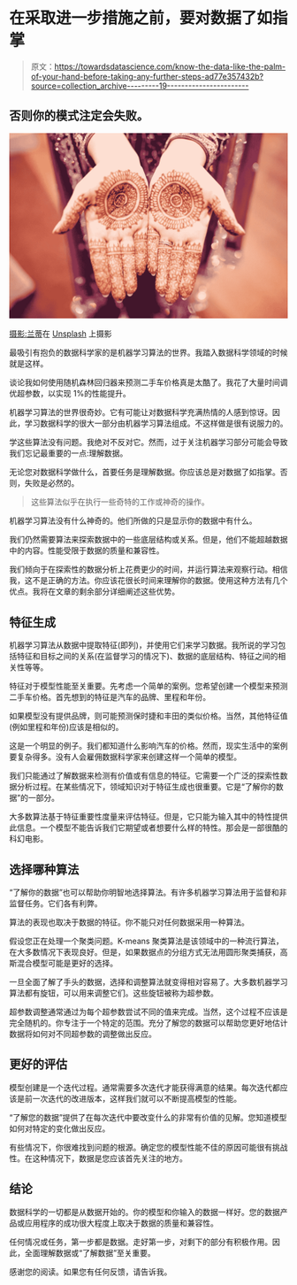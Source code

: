 # 在采取进一步措施之前，要对数据了如指掌

> 原文：<https://towardsdatascience.com/know-the-data-like-the-palm-of-your-hand-before-taking-any-further-steps-ad77e357432b?source=collection_archive---------19----------------------->

## 否则你的模式注定会失败。

![](img/1be465b02a4812f7947a34e460a5efe9.png)

[摄影:兰蒂](https://unsplash.com/@photos_by_lanty?utm_source=unsplash&utm_medium=referral&utm_content=creditCopyText)在 [Unsplash](https://unsplash.com/s/photos/human-palm?utm_source=unsplash&utm_medium=referral&utm_content=creditCopyText) 上摄影

最吸引有抱负的数据科学家的是机器学习算法的世界。我踏入数据科学领域的时候就是这样。

谈论我如何使用随机森林回归器来预测二手车价格真是太酷了。我花了大量时间调优超参数，以实现 1%的性能提升。

机器学习算法的世界很奇妙。它有可能让对数据科学充满热情的人感到惊讶。因此，学习数据科学的很大一部分由机器学习算法组成。不这样做是很有说服力的。

学这些算法没有问题。我绝对不反对它。然而，过于关注机器学习部分可能会导致我们忘记最重要的一点:理解数据。

无论您对数据科学做什么，首要任务是理解数据。你应该总是对数据了如指掌。否则，失败是必然的。

> 这些算法似乎在执行一些奇特的工作或神奇的操作。

机器学习算法没有什么神奇的。他们所做的只是显示你的数据中有什么。

我们仍然需要算法来探索数据中的一些底层结构或关系。但是，他们不能超越数据中的内容。性能受限于数据的质量和兼容性。

我们倾向于在探索性的数据分析上花费更少的时间，并运行算法来观察行动。相信我，这不是正确的方法。你应该花很长时间来理解你的数据。使用这种方法有几个优点。我将在文章的剩余部分详细阐述这些优势。

## 特征生成

机器学习算法从数据中提取特征(即列)，并使用它们来学习数据。我所说的学习包括特征和目标之间的关系(在监督学习的情况下)、数据的底层结构、特征之间的相关性等等。

特征对于模型性能至关重要。先考虑一个简单的案例。您希望创建一个模型来预测二手车价格。首先想到的特征是汽车的品牌、里程和年份。

如果模型没有提供品牌，则可能预测保时捷和丰田的类似价格。当然，其他特征值(例如里程和年份)应该是相似的。

这是一个明显的例子。我们都知道什么影响汽车的价格。然而，现实生活中的案例要复杂得多。没有人会雇佣数据科学家来创建这样一个简单的模型。

我们只能通过了解数据来检测有价值或有信息的特征。它需要一个广泛的探索性数据分析过程。在某些情况下，领域知识对于特征生成也很重要。它是“了解你的数据”的一部分。

大多数算法基于特征重要性度量来评估特征。但是，它只能为输入其中的特性提供此信息。一个模型不能告诉我们它期望或者想要什么样的特性。那会是一部很酷的科幻电影。

## 选择哪种算法

“了解你的数据”也可以帮助你明智地选择算法。有许多机器学习算法用于监督和非监督任务。它们各有利弊。

算法的表现也取决于数据的特征。你不能只对任何数据采用一种算法。

假设您正在处理一个聚类问题。K-means 聚类算法是该领域中的一种流行算法，在大多数情况下表现良好。但是，如果数据点的分组方式无法用圆形聚类捕获，高斯混合模型可能是更好的选择。

一旦全面了解了手头的数据，选择和调整算法就变得相对容易了。大多数机器学习算法都有旋钮，可以用来调整它们。这些旋钮被称为超参数。

超参数调整通常通过为每个超参数尝试不同的值来完成。当然，这个过程不应该是完全随机的。你专注于一个特定的范围。充分了解您的数据可以帮助您更好地估计数据将如何对不同超参数的调整做出反应。

## 更好的评估

模型创建是一个迭代过程。通常需要多次迭代才能获得满意的结果。每次迭代都应该是前一次迭代的改进版本，这样我们就可以不断提高模型的性能。

“了解您的数据”提供了在每次迭代中要改变什么的非常有价值的见解。您知道模型如何对特定的变化做出反应。

有些情况下，你很难找到问题的根源。确定您的模型性能不佳的原因可能很有挑战性。在这种情况下，数据是您应该首先关注的地方。

## 结论

数据科学的一切都是从数据开始的。你的模型和你输入的数据一样好。您的数据产品或应用程序的成功很大程度上取决于数据的质量和兼容性。

任何情况或任务，第一步都是数据。走好第一步，对剩下的部分有积极作用。因此，全面理解数据或“了解数据”至关重要。

感谢您的阅读。如果您有任何反馈，请告诉我。